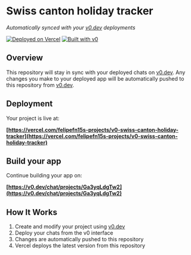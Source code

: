 # Swiss canton holiday tracker

*Automatically synced with your [v0.dev](https://v0.dev) deployments*

[![Deployed on Vercel](https://img.shields.io/badge/Deployed%20on-Vercel-black?style=for-the-badge&logo=vercel)](https://vercel.com/felipefn15s-projects/v0-swiss-canton-holiday-tracker)
[![Built with v0](https://img.shields.io/badge/Built%20with-v0.dev-black?style=for-the-badge)](https://v0.dev/chat/projects/Ga3yqLdgTw2)

## Overview

This repository will stay in sync with your deployed chats on [v0.dev](https://v0.dev).
Any changes you make to your deployed app will be automatically pushed to this repository from [v0.dev](https://v0.dev).

## Deployment

Your project is live at:

**[https://vercel.com/felipefn15s-projects/v0-swiss-canton-holiday-tracker](https://vercel.com/felipefn15s-projects/v0-swiss-canton-holiday-tracker)**

## Build your app

Continue building your app on:

**[https://v0.dev/chat/projects/Ga3yqLdgTw2](https://v0.dev/chat/projects/Ga3yqLdgTw2)**

## How It Works

1. Create and modify your project using [v0.dev](https://v0.dev)
2. Deploy your chats from the v0 interface
3. Changes are automatically pushed to this repository
4. Vercel deploys the latest version from this repository